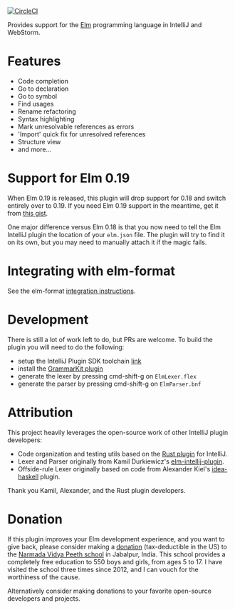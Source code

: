 [![CircleCI](https://circleci.com/gh/klazuka/intellij-elm.svg?style=svg)](https://circleci.com/gh/klazuka/intellij-elm)

Provides support for the [Elm](http://elm-lang.org) programming language in IntelliJ and WebStorm.


# Features 

* Code completion
* Go to declaration
* Go to symbol
* Find usages
* Rename refactoring
* Syntax highlighting
* Mark unresolvable references as errors
* 'Import' quick fix for unresolved references
* Structure view
* and more...


# Support for Elm 0.19

When Elm 0.19 is released, this plugin will drop support for 0.18 and switch entirely over to 0.19. If you need Elm 0.19
support in the meantime, get it from [this gist](https://gist.github.com/klazuka/82b0f5288fa9944dba8fa027c476dfb1).

One major difference versus Elm 0.18 is that you now need to tell the Elm IntelliJ plugin the location of your `elm.json`
file. The plugin will try to find it on its own, but you may need to manually attach it if the magic fails.


# Integrating with elm-format

See the elm-format [integration instructions](https://github.com/klazuka/intellij-elm/blob/master/docs/elm-format/setup.md).


# Development

There is still a lot of work left to do, but PRs are welcome. To build the plugin you will need to do the following:
- setup the IntelliJ Plugin SDK toolchain [link](http://www.jetbrains.org/intellij/sdk/docs/basics/getting_started/setting_up_environment.html)
- install the [GrammarKit plugin](https://github.com/JetBrains/Grammar-Kit)
- generate the lexer by pressing cmd-shift-g on `ElmLexer.flex`
- generate the parser by pressing cmd-shift-g on `ElmParser.bnf`


# Attribution

This project heavily leverages the open-source work of other IntelliJ plugin developers:

* Code organization and testing utils based on the [Rust plugin](https://github.com/intellij-rust/intellij-rust) for IntelliJ. 
* Lexer and Parser originally from Kamil Durkiewicz's [elm-intellij-plugin](https://github.com/durkiewicz/elm-plugin).
* Offside-rule Lexer originally based on code from Alexander Kiel's [idea-haskell](https://github.com/alexanderkiel/idea-haskell) plugin.

Thank you Kamil, Alexander, and the Rust plugin developers.


# Donation

If this plugin improves your Elm development experience, and you want to give back, please consider making a [donation](http://www.brahmrishiyoga.org/donate) (tax-deductible in the US) to the [Narmada Vidya Peeth school](http://www.brahmrishiyoga.org/jabalpur_school/photo_gallery) in Jabalpur, India. This school provides a completely free education to 550 boys and girls, from ages 5 to 17. I have visited the school three times since 2012, and I can vouch for the worthiness of the cause.

Alternatively consider making donations to your favorite open-source developers and projects.
